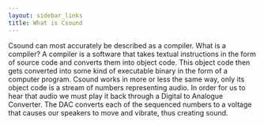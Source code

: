 ```yaml
---
layout: sidebar_links
title: What is Csound
---
```



Csound can most accurately be described as a compiler. What is a compiler? A compiler is a software that takes textual instructions in the form of source code and converts them into object code. This object code then gets converted into some kind of executable binary in the form of a computer program. Csound works in more or less the same way, only its object code is a stream of numbers representing audio. In order for us to hear that audio we must play it back through a Digital to Analogue Converter. The DAC converts each of the sequenced numbers to a voltage that causes our speakers to move and vibrate, thus creating sound.

<!-- [TODO] Add graphic..   -->
